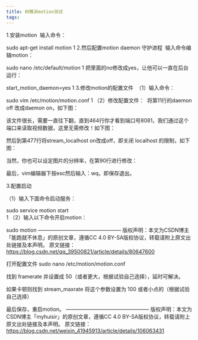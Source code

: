 ```yaml
---
title: 树莓派motion测试
tags:
---
```



1.安装motion 
输入命令：

sudo apt-get install motion
1
2.然后配置motion daemon 守护进程 
输入命令编辑motion：

sudo nano /etc/default/motion
1
把里面的no修改成yes，让他可以一直在后台运行：

start_motion_daemon=yes
1
3.修改motion的配置文件 
（1）输入命令：

sudo vim /etc/motion/motion.conf
1
（2）修改配置文件： 
将第11行的daemon off 改成daemon on，如下图：



该文件很长，需要一直往下翻，直到464行你才看到端口号8081，我们通过这个端口来读取视频数据，这里无需修改！如下图：



然后到第477行将stream_localhost on改成off，即关闭 localhost 的限制，如下图：



当然，你也可以设定图片的分辨率，在第90行进行修改： 


最后，vim编辑器下按esc然后输入：wq，即保存退出。

3.配置启动

（1）输入下面命令启动服务：

sudo service motion start  
1
（2）输入以下命令开启motion：

sudo motion
————————————————
版权声明：本文为CSDN博主「能跑就不休息」的原创文章，遵循CC 4.0 BY-SA版权协议，转载请附上原文出处链接及本声明。
原文链接：https://blog.csdn.net/qq_39500821/article/details/80647600


打开配置文件
sudo nano /etc/motion/motion.conf

找到 framerate 并设置成 50（或者更大，根据试验自己选择），延时可解决。

如果卡顿则找到 stream_maxrate 将这个参数设置为 100 或者小点的（根据试验自己选择）

最后保存，重启motion。
————————————————
版权声明：本文为CSDN博主「myhuisir」的原创文章，遵循CC 4.0 BY-SA版权协议，转载请附上原文出处链接及本声明。
原文链接：https://blog.csdn.net/weixin_41945913/article/details/106063431

